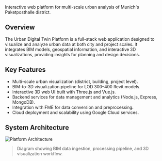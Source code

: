 Interactive web platform for multi-scale urban analysis of Munich's Paketposthalle district.

## Overview
The Urban Digital Twin Platform is a full-stack web application designed to visualize and analyze urban data at both city and project scales. 
It integrates BIM models, geospatial information, and interactive 3D visualizations, providing insights for planning and design decisions.

## Key Features
- Multi-scale urban visualization (district, building, project level).
- BIM-to-3D visualization pipeline for LOD 300–400 Revit models.
- Interactive 3D web UI built with Three.js and Vue.js.
- Backend services for data management and analytics (Node.js, Express, MongoDB).
- Integration with FME for data conversion and preprocessing.
- Cloud deployment and scalability using Google Cloud services.

## System Architecture
![Platform Architecture](images/digital_twin_architecture.png)
> Diagram showing BIM data ingestion, processing pipeline, and 3D visualization workflow.

